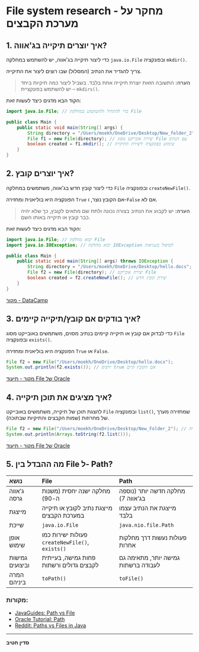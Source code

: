 
# File system research - מחקר על מערכת הקבצים

## 1. איך יוצרים תיקייה בג'אווה?

כדי ליצור תיקייה בג'אווה, יש להשתמש במחלקה `java.io.File` ובפונקציה `mkdir()`.

צריך להגדיר את הנתיב (המסלול) שבו רוצים ליצור את התיקייה.

> **הערה:** התשובה הזאת יוצרת תיקייה אחת בלבד. בשביל ליצור כמה תיקיות ביחד – יש להשתמש בפונקציית `mkdirs()`.

הקוד הבא מדגים כיצד לעשות זאת:

```java
import java.io.File; // כדי להתחיל ולהשתמש במחלקת File

public class Main {
    public static void main(String[] args) {
        String directory = "/Users/moekh/OneDrive/Desktop/New_folder_2"; // הגדרת הנתיב
        File f1 = new File(directory); // יצירת אובייקט מסוג File עם הנתיב
        boolean created = f1.mkdir(); // שימוש בפונקציה ליצירת התיקייה
    }
}
```

## 2. איך יוצרים קובץ?

כדי ליצור קובץ חדש בג'אווה, משתמשים במחלקה `File` ובפונקציה `createNewFile()`.

הפונקציה היא בוליאנית ומחזירה `True` אם הקובץ נוצר, ו-`False` אם לא.

> **הערה:** יש לקבוע את הנתיב בצורה נכונה ולתת שם מתאים לקובץ, כך שלא יהיה כבר קובץ או תיקייה באותו השם.

הקוד הבא מדגים כיצד לעשות זאת:

```java
import java.io.File; // יבוא מחלקת File
import java.io.IOException; // יבוא מחלקת IOException לטיפול בשגיאות

public class Main {
    public static void main(String[] args) throws IOException {
        String directory = "/Users/moekh/OneDrive/Desktop/hello.docs"; // קביעת הנתיב
        File f2 = new File(directory); // יצירת אובייקט File
        boolean created = f2.createNewFile(); // יצירת קובץ חדש
    }
}
```

[מקור - DataCamp](https://www.datacamp.com/doc/java/create-&-write-files)

## 3. איך בודקים אם קובץ/תיקייה קיימים?

כדי לבדוק אם קובץ או תיקייה קיימים בנתיב מסוים, משתמשים באובייקט מסוג `File` ובפונקציה `exists()`.

הפונקציה היא בוליאנית ומחזירה `True` או `False`.

```java
File f2 = new File("/Users/moekh/OneDrive/Desktop/hello.docx");
System.out.println(f2.exists()); // ידפיס true אם הקובץ קיים
```

[מקור - תיעוד File של Oracle](https://docs.oracle.com/javase/8/docs/api/java/io/File.html)

## 4. איך מציגים את תוכן תיקייה?

להצגת תוכן של תיקייה, משתמשים באובייקט `File` ובפונקציה `list()`, שמחזירה מערך של מחרוזות (שמות הקבצים והתיקיות שבתוכה).

```java
File f2 = new File("/Users/moekh/OneDrive/Desktop/New_Folder_2"); // יש לוודא שהנתיב הוא לתיקייה
System.out.println(Arrays.toString(f2.list()));
```

[מקור - תיעוד File של Oracle](https://docs.oracle.com/javase/8/docs/api/java/io/File.html)

## 5. מה ההבדל בין File ל- Path?

| נושא | File | Path |
|:---|:---|:---|
| ג'אווה גרסה | מחלקה ישנה יחסית (משנות ה-90) | מחלקה חדשה יותר (נוספה בג'אווה 7) |
| מייצגת | מייצגת נתיב לקובץ או תיקייה במערכת הקבצים | מייצגת את הנתיב עצמו בלבד |
| שייכת | `java.io.File` | `java.nio.file.Path` |
| אופן שימוש | פעולות ישירות כמו `createNewFile()`, `exists()` | פעולות נעשות דרך מחלקות אחרות |
| גמישות וביצועים | פחות גמישה, בעייתית לקבצים גדולים ורשתות | גמישה יותר, מתאימה גם לעבודה ברשתות |
| המרה ביניהם | `toPath()` | `toFile()` |

### מקורות:

- [JavaGuides: Path vs File](https://www.javaguides.net/2023/11/difference-between-path-and-file-in-java-nio.html)
- [Oracle Tutorial: Path](https://docs.oracle.com/javase/tutorial/essential/io/path.html)
- [Reddit: Paths vs Files in Java](https://www.reddit.com/r/learnjava/comments/t8nbnj/what_is_the_difference_between_paths_and_files/)

---

**סדין חטיב**
